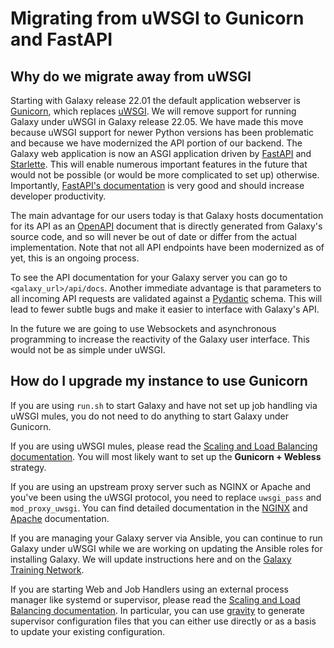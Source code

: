 # Migrating from uWSGI to Gunicorn and FastAPI

## Why do we migrate away from uWSGI

Starting with Galaxy release 22.01 the default application webserver is [Gunicorn](https://gunicorn.org/), which replaces [uWSGI](https://uwsgi-docs.readthedocs.io/en/latest/). We will remove support for running Galaxy under uWSGI in Galaxy release 22.05.
We have made this move because uWSGI support for newer Python versions has been problematic and because
we have modernized the API portion of our backend. The Galaxy web application is now an ASGI application
driven by [FastAPI](https://fastapi.tiangolo.com/) and [Starlette](https://www.starlette.io/).
This will enable numerous important features in the future that would not be possible (or would be more complicated to set up)
otherwise. Importantly, [FastAPI's documentation](https://fastapi.tiangolo.com/tutorial/) is very good and
should increase developer productivity.

The main advantage for our users today is that Galaxy hosts documentation for its API as an [OpenAPI](https://www.openapis.org/)
document that is directly generated from Galaxy's source code, and so will never be out of date or differ
from the actual implementation.
Note that not all API endpoints have been modernized as of yet, this is an ongoing process.

To see the API documentation for your Galaxy server you can go to `<galaxy_url>/api/docs`.
Another immediate advantage is that parameters to all incoming API requests are validated against a [Pydantic](https://pydantic-docs.helpmanual.io/) schema.
This will lead to fewer subtle bugs and make it easier to interface with Galaxy's API.

In the future we are going to use Websockets and asynchronous programming to increase the reactivity
of the Galaxy user interface. This would not be as simple under uWSGI.

## How do I upgrade my instance to use Gunicorn

If you are using `run.sh` to start Galaxy and have not set up job handling via uWSGI mules,
you do not need to do anything to start Galaxy under Gunicorn.

If you are using uWSGI mules, please read the [Scaling and Load Balancing documentation](scaling.md).
You will most likely want to set up the **Gunicorn + Webless** strategy.

If you are using an upstream proxy server such as NGINX or Apache and you've been
using the uWSGI protocol, you need to replace `uwsgi_pass` and `mod_proxy_uwsgi`.
You can find detailed documentation in the [NGINX](nginx.md) and [Apache](apache.md)
documentation.

If you are managing your Galaxy server via Ansible, you can continue to run Galaxy
under uWSGI while we are working on updating the Ansible roles for installing Galaxy.
We will update instructions here and on the [Galaxy Training Network](https://training.galaxyproject.org/).

If you are starting Web and Job Handlers using an external process manager like
systemd or supervisor, please read the [Scaling and Load Balancing documentation](scaling.md).
In particular, you can use [gravity](https://github.com/galaxyproject/gravity) to generate supervisor configuration files
that you can either use directly or as a basis to update your existing configuration.
